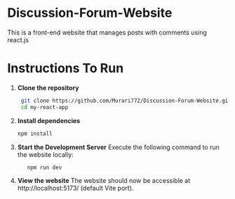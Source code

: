 # Discussion-Forum-Website
This is a front-end website that manages posts with comments using react.js

# Instructions To Run

1. **Clone the repository**
   ```sh
    git clone https://github.com/Murari772/Discussion-Forum-Website.git
    cd my-react-app

2. **Install dependencies**
    ```sh
   npm install

3. **Start the Development Server**
    Execute the following command to run the website locally:
   ```sh
      npm run dev
   
4. **View the website**
   The website should now be accessible at http://localhost:5173/ (default Vite port).

  


    


